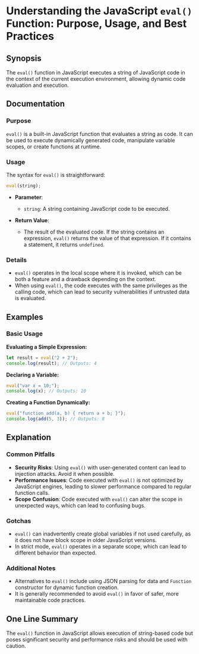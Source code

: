 <!--
Meta Description: # Understanding the JavaScript `eval()` Function: Purpose, Usage, and Best Practices ## Synopsis The `eval()` function in JavaScript executes a string...
Meta Keywords: eval, javascript, code, function, can
-->

# Understanding the JavaScript `eval()` Function: Purpose, Usage, and Best Practices

## Synopsis
The `eval()` function in JavaScript executes a string of JavaScript code in the context of the current execution environment, allowing dynamic code evaluation and execution.

## Documentation
### Purpose
`eval()` is a built-in JavaScript function that evaluates a string as code. It can be used to execute dynamically generated code, manipulate variable scopes, or create functions at runtime.

### Usage
The syntax for `eval()` is straightforward:

```javascript
eval(string);
```

- **Parameter**: 
  - `string`: A string containing JavaScript code to be executed.

- **Return Value**: 
  - The result of the evaluated code. If the string contains an expression, `eval()` returns the value of that expression. If it contains a statement, it returns `undefined`.

### Details
- `eval()` operates in the local scope where it is invoked, which can be both a feature and a drawback depending on the context.
- When using `eval()`, the code executes with the same privileges as the calling code, which can lead to security vulnerabilities if untrusted data is evaluated.

## Examples
### Basic Usage
**Evaluating a Simple Expression:**
```javascript
let result = eval("2 + 2");
console.log(result); // Outputs: 4
```

**Declaring a Variable:**
```javascript
eval("var x = 10;");
console.log(x); // Outputs: 10
```

**Creating a Function Dynamically:**
```javascript
eval("function add(a, b) { return a + b; }");
console.log(add(5, 3)); // Outputs: 8
```

## Explanation
### Common Pitfalls
- **Security Risks**: Using `eval()` with user-generated content can lead to injection attacks. Avoid it when possible.
- **Performance Issues**: Code executed with `eval()` is not optimized by JavaScript engines, leading to slower performance compared to regular function calls.
- **Scope Confusion**: Code executed with `eval()` can alter the scope in unexpected ways, which can lead to confusing bugs.

### Gotchas
- `eval()` can inadvertently create global variables if not used carefully, as it does not have block scope in older JavaScript versions.
- In strict mode, `eval()` operates in a separate scope, which can lead to different behavior than expected.

### Additional Notes
- Alternatives to `eval()` include using JSON parsing for data and `Function` constructor for dynamic function creation.
- It is generally recommended to avoid `eval()` in favor of safer, more maintainable code practices.

## One Line Summary
The `eval()` function in JavaScript allows execution of string-based code but poses significant security and performance risks and should be used with caution.